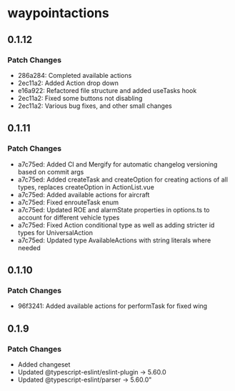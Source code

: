 # waypointactions

## 0.1.12

### Patch Changes

- 286a284: Completed available actions
- 2ec11a2: Added Action drop down
- e16a922: Refactored file structure and added useTasks hook
- 2ec11a2: Fixed some buttons not disabling
- 2ec11a2: Various bug fixes, and other small changes

## 0.1.11

### Patch Changes

- a7c75ed: Added CI and Mergify for automatic changelog versioning based on commit args
- a7c75ed: Added createTask and createOption for creating actions of all types, replaces createOption in ActionList.vue
- a7c75ed: Added available actions for aircraft
- a7c75ed: Fixed enrouteTask enum
- a7c75ed: Updated ROE and alarmState properties in options.ts to account for different vehicle types
- a7c75ed: Fixed Action conditional type as well as adding stricter id types for UniversalAction
- a7c75ed: Updated type AvailableActions with string literals where needed

## 0.1.10

### Patch Changes

- 96f3241: Added available actions for performTask for fixed wing

## 0.1.9

### Patch Changes

- Added changeset
- Updated @typescript-eslint/eslint-plugin -> 5.60.0
- Updated @typescript-eslint/parser -> 5.60.0"
